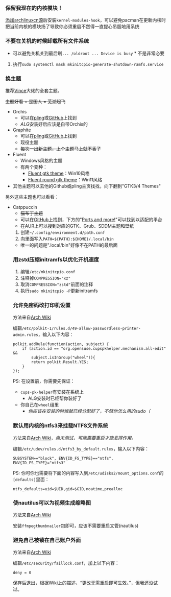 ### 保留我现在的内核模块！
[添加archlinuxcn源](./00-after-install.md#导入archlinuxcn)后安装`kernel-modules-hook`，可以避免pacman在更新内核时把当前内核的模块扬了导致你必须重启不然得一直提心吊胆地用系统

### 不要在关机的时候卸载所有文件系统
* 可以避免关机关到最后刷`... /oldroot ... Device is busy`
        * 不是非常必要
1. 执行`sudo systemctl mask mkinitcpio-generate-shutdown-ramfs.service`

### 换主题
推荐[Vince](https://www.pling.com/u/vinceliuice/)大佬的全套主题。

~~主题好看 + 是国人 = 芜湖起飞~~
* Orchis
    * 可以在[pling](https://www.pling.com/p/1357889)或[GitHub](https://github.com/vinceliuice/Orchis-theme)上找到
    * *ALG*安装好后应该是自带Orchis的
* Graphite
    * 可以在[pling](https://www.pling.com/p/1598493)或[GitHub](https://github.com/vinceliuice/Graphite-gtk-theme)上找到
    * 现役主题
    * ~~每次一出新主题，上个主题马上就不香了~~
* Fluent
    * Windows风格的主题
    * 有两个变种：
        * [Fluent gtk theme](https://www.pling.com/p/1477941)：Win10风格
        * [Fluent round gtk theme](https://www.pling.com/p/1574551)：Win11风格
* 其他主题可以去他的Github或pling主页找找，向下翻到"GTK3/4 Themes"

另外这些主题也可以看看：
* Catppuccin
    * ~~猫布丁主题~~
    * 可以在[GitHub](https://github.com/catppuccin/catppuccin)上找到，下方的"[Ports and more!](https://github.com/catppuccin/catppuccin#-ports-and-more)"可以找到以适配的平台
    * 在AUR上可以搜到对应的GTK、Grub、SDDM主题和壁纸
    <!---![主题截图](https://s3.bmp.ovh/imgs/2022/05/30/a7cde2fd06d89637.png)->
* Flat Remix
    * 可以在[pling](https://www.pling.com/p/1214931/)或[GitHub](https://github.com/daniruiz/Flat-Remix-GTK)上找到
    * 我接触的第一个自定义主题

至于怎么换主题：
1. 打开“优化”（gnome-tweaks）
2. 在“外观”栏找到“过时应用程序”和“Shell”
3. 点开他们旁边的下拉菜单，选择你想换的主题

### 字体
默认字体对我来说有点小，所以我一般会把大小调到13号。

英文可以使用Ubuntu(`ttf-ubuntu-font-family`)的字体，看上去挺不错。中文我觉得用Noto CJK就行。

### 本地PATH
本地PATH可以更方便地储存可执行文件，对于那些只会在自己系统帐号里用上的程序就不用大费力气上sudo搁 /usr/local 里了。

~~具体是怎么做的我也忘记了，所以这小节的内容可能不大准~~

<!--
1. 打开`~/.bash_profile`
2. 在第一行添加`export PATH="${PATH}:${HOME}/.local/bin"`
3. 注销重进或者重启看看
* 这应该是我从Ubuntu转到Arch前原有的方案，不知道在Arch下是怎么生效的，~~但".local/bin"稳定在PATH的最后面~~（现在不在最后面了）
-->

1. 创建`~/.config/environment.d/path.conf`
2. 向里面写入`PATH=${PATH}:${HOME}/.local/bin`
* 唯一的问题是".local/bin"好像不在PATH的最后面

### 用zstd压缩initramfs以优化开机速度
1. 编辑`/etc/mkinitcpio.conf`
2. 注释掉`COMPRESSION="xz"`
3. 取消`COMPRESSION="zstd"`前面的注释
4. 执行`sudo mkinitcpio -P`更新initramfs

### 允许免密码改打印机设置
方法来自[Arch Wiki](https://wiki.archlinux.org/title/CUPS_(%E7%AE%80%E4%BD%93%E4%B8%AD%E6%96%87)#%E5%85%81%E8%AE%B8%E9%80%9A%E8%BF%87_PolicyKit_%E8%BF%9B%E8%A1%8C%E7%AE%A1%E7%90%86%E5%91%98%E8%BA%AB%E4%BB%BD%E9%AA%8C%E8%AF%81)

编辑`/etc/polkit-1/rules.d/49-allow-passwordless-printer-admin.rules`，输入以下内容：
```
polkit.addRule(function(action, subject) { 
    if (action.id == "org.opensuse.cupspkhelper.mechanism.all-edit" && 
        subject.isInGroup("wheel")){ 
        return polkit.Result.YES; 
    }
});
```

PS: 在设置前，你需要先保证：
* `cups-pk-helper`有安装在系统上
    * ALG安装时已经帮你装好了
* 你自己在`wheel`组里
    * *你应该在安装的时候就已经分配好了，不然你怎么用的sudo（*

### 默认用内核的ntfs3来挂载NTFS文件系统
方法来自[Arch Wiki](https://wiki.archlinux.org/title/NTFS)，*尚未测试，可能需要重启才能发挥作用。*

编辑`/etc/udev/rules.d/ntfs3_by_default.rules`，输入以下内容：
```
SUBSYSTEM=="block", ENV{ID_FS_TYPE}=="ntfs", ENV{ID_FS_TYPE}="ntfs3"
```

PS: 你可你也需要将下面的内容写入到`/etc/udisks2/mount_options.conf`的`[defaults]`里面：
```
ntfs_defaults=uid=$UID,gid=$GID,noatime,prealloc
```

### 使nautilus可以为视频生成缩略图
方法来自[Arch Wiki](https://wiki.archlinux.org/title/GNOME_(%E7%AE%80%E4%BD%93%E4%B8%AD%E6%96%87)/Files_(%E7%AE%80%E4%BD%93%E4%B8%AD%E6%96%87)#%E7%BC%A9%E7%95%A5%E5%9B%BE)

安装`ffmpegthumbnailer`包即可，应该不需要重启文管(nautilus)

### 避免自己被锁在自己账户外面
方法来自[Arch Wiki](https://wiki.archlinux.org/title/Security_(%E7%AE%80%E4%BD%93%E4%B8%AD%E6%96%87)#%E5%9C%A8%E4%B8%89%E6%AC%A1%E7%99%BB%E5%BD%95%E5%B0%9D%E8%AF%95%E5%A4%B1%E8%B4%A5%E5%90%8E%E5%B0%81%E9%94%81%E7%94%A8%E6%88%B7)

编辑`/etc/security/faillock.conf`，加上以下内容：
```
deny = 0
```

保存后退出，根据Wiki上的描述，“更改无需重启即可生效。”，但我还没试过。